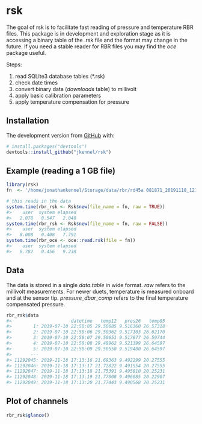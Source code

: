 
<!-- README.md is generated from README.Rmd. Please edit that file -->

# rsk

<!-- badges: start -->
<!-- badges: end -->

The goal of rsk is to facilitate fast reading of pressure and
temperature RBR files. This package is in development and exploration
stage as it is accessing a binary table of the .rsk file and the format
may change in the future. If you need a stable reader for RBR files you
may find the *oce* package useful.

Steps:

1.  read SQLite3 database tables (\*.rsk)
2.  check date times
3.  convert binary data (*downloads* table) to millivolt
4.  apply basic calibration parameters
5.  apply temperature compensation for pressure

## Installation

The development version from [GitHub](https://github.com/) with:

``` r
# install.packages("devtools")
devtools::install_github("jkennel/rsk")
```

## Example (reading a 1 GB file)

``` r
library(rsk)
fn  <- '/home/jonathankennel/Storage/data/rbr/rd45a 081871_20191118_1213.rsk'

# this reads in the data
system.time(rbr_rsk <- Rsk$new(file_name = fn, raw = TRUE))
#>    user  system elapsed 
#>   2.078   0.547   2.040
system.time(rbr_rsk <- Rsk$new(file_name = fn, raw = FALSE))
#>    user  system elapsed 
#>   8.008   0.408   7.791
system.time(rbr_oce <- oce::read.rsk(file = fn))
#>    user  system elapsed 
#>   8.782   0.456   9.238
```

## Data

The data is stored in a single *data.table* in wide format. *raw* refers
to the millivolt measurements. For newer duets, temperature is measured
onboard and at the sensor tip. *pressure\_dbar\_comp* refers to the
final temperature compensated pressure.

``` r
rbr_rsk$data
#>                      datetime   temp12   pres26   temp05
#>        1: 2019-07-10 22:58:05 29.50085 9.516360 26.57318
#>        2: 2019-07-10 22:58:06 29.50362 9.517103 26.62170
#>        3: 2019-07-10 22:58:07 29.50651 9.517877 26.59744
#>        4: 2019-07-10 22:58:08 29.48962 9.521399 26.64597
#>        5: 2019-07-10 22:58:09 29.50550 9.519480 26.64597
#>       ---                                               
#> 11292045: 2019-11-18 17:13:16 21.69363 9.492299 20.27555
#> 11292046: 2019-11-18 17:13:17 21.72822 9.491554 20.27555
#> 11292047: 2019-11-18 17:13:18 21.75391 9.495810 20.25231
#> 11292048: 2019-11-18 17:13:19 21.77008 9.496685 20.22907
#> 11292049: 2019-11-18 17:13:20 21.77443 9.490568 20.25231
```

## Plot of channels

``` r
rbr_rsk$glance()
```
